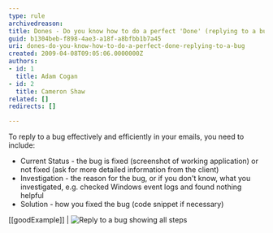 ```yaml
---
type: rule
archivedreason: 
title: Dones - Do you know how to do a perfect 'Done' (replying to a bug)?
guid: b1304beb-f898-4ae3-a18f-a8bfbb1b7a45
uri: dones-do-you-know-how-to-do-a-perfect-done-replying-to-a-bug
created: 2009-04-08T09:05:06.0000000Z
authors:
- id: 1
  title: Adam Cogan
- id: 2
  title: Cameron Shaw
related: []
redirects: []

---
```


To reply to a bug effectively and efficiently in your emails, you need to include:  

<!--endintro-->

* Current Status - the bug is fixed (screenshot of working application) or not fixed (ask for more detailed information from the client)
* Investigation - the reason for the bug, or if you don't know, what you investigated, e.g. checked Windows event logs and found nothing helpful
* Solution - how you fixed the bug (code snippet if necessary)

[[goodExample]]
| ![Reply to a bug showing all steps](better_emails_reply_bug_small.jpg)
